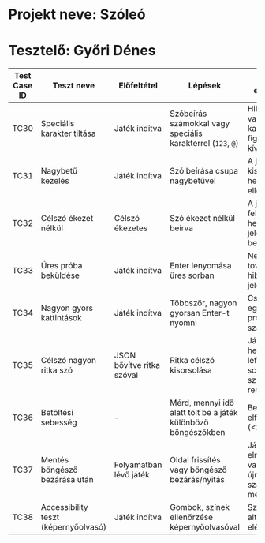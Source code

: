 # Projekt neve: Szóleó
# Tesztelő: Győri Dénes

| Test Case ID | Teszt neve | Előfeltétel | Lépések | Elvárt eredmény | Valós eredmény | Státusz |
|--------------|------------|-------------|---------|----------------|----------------|---------|
| TC30 | Speciális karakter tiltása | Játék indítva | Szóbeírás számokkal vagy speciális karakterrel (`123`, `@`) | Hibaüzenet vagy karakterek figyelmen kívül hagyása | - | N/A |
| TC31 | Nagybetű kezelés | Játék indítva | Szó beírása csupa nagybetűvel | A játék kisbetűsít, és helyesen ellenőrzi | - | N/A |
| TC32 | Célszó ékezet nélkül | Célszó ékezetes | Szó ékezet nélkül beírva | A játék felismeri és helyesen jelöli a betűket | - | N/A |
| TC33 | Üres próba beküldése | Játék indítva | Enter lenyomása üres sorban | Nem engedi tovább, hibaüzenet jelenik meg | - | N/A |
| TC34 | Nagyon gyors kattintások | Játék indítva | Többször, nagyon gyorsan Enter-t nyomni | Csak egyetlen próbálkozás számítson | - | N/A |
| TC35 | Célszó nagyon ritka szó | JSON bővítve ritka szóval | Ritka célszó kisorsolása | Játék helyesen lefut, scoreboard, színezés rendben | - | N/A |
| TC36 | Betöltési sebesség | - | Mérd, mennyi idő alatt tölt be a játék különböző böngészőkben | Betöltési idő elfogadható (<2s) | - | N/A |
| TC37 | Mentés böngésző bezárása után | Folyamatban lévő játék | Oldal frissítés vagy böngésző bezárás/nyitás | Játékállapot elmentve vagy újrakezdve, szabályoknak megfelelően | - | N/A |
| TC38 | Accessibility teszt (képernyőolvasó) | Játék indítva | Gombok, színek ellenőrzése képernyőolvasóval | Szöveges alternatívák elérhetők | - | N/A |
